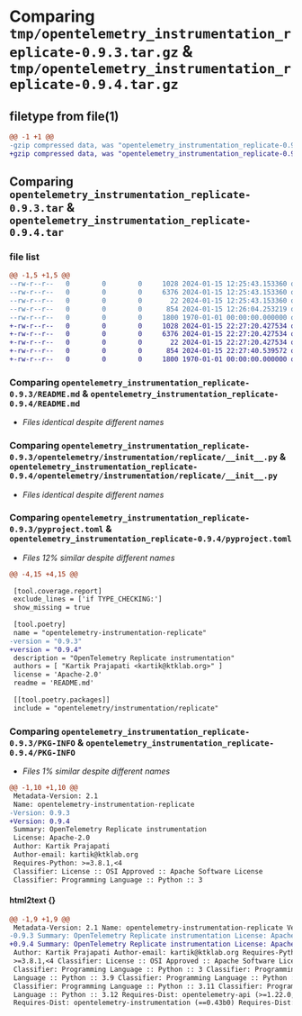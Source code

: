 # Comparing `tmp/opentelemetry_instrumentation_replicate-0.9.3.tar.gz` & `tmp/opentelemetry_instrumentation_replicate-0.9.4.tar.gz`

## filetype from file(1)

```diff
@@ -1 +1 @@
-gzip compressed data, was "opentelemetry_instrumentation_replicate-0.9.3.tar", max compression
+gzip compressed data, was "opentelemetry_instrumentation_replicate-0.9.4.tar", max compression
```

## Comparing `opentelemetry_instrumentation_replicate-0.9.3.tar` & `opentelemetry_instrumentation_replicate-0.9.4.tar`

### file list

```diff
@@ -1,5 +1,5 @@
--rw-r--r--   0        0        0     1028 2024-01-15 12:25:43.153360 opentelemetry_instrumentation_replicate-0.9.3/README.md
--rw-r--r--   0        0        0     6376 2024-01-15 12:25:43.153360 opentelemetry_instrumentation_replicate-0.9.3/opentelemetry/instrumentation/replicate/__init__.py
--rw-r--r--   0        0        0       22 2024-01-15 12:25:43.153360 opentelemetry_instrumentation_replicate-0.9.3/opentelemetry/instrumentation/replicate/version.py
--rw-r--r--   0        0        0      854 2024-01-15 12:26:04.253219 opentelemetry_instrumentation_replicate-0.9.3/pyproject.toml
--rw-r--r--   0        0        0     1800 1970-01-01 00:00:00.000000 opentelemetry_instrumentation_replicate-0.9.3/PKG-INFO
+-rw-r--r--   0        0        0     1028 2024-01-15 22:27:20.427534 opentelemetry_instrumentation_replicate-0.9.4/README.md
+-rw-r--r--   0        0        0     6376 2024-01-15 22:27:20.427534 opentelemetry_instrumentation_replicate-0.9.4/opentelemetry/instrumentation/replicate/__init__.py
+-rw-r--r--   0        0        0       22 2024-01-15 22:27:20.427534 opentelemetry_instrumentation_replicate-0.9.4/opentelemetry/instrumentation/replicate/version.py
+-rw-r--r--   0        0        0      854 2024-01-15 22:27:40.539572 opentelemetry_instrumentation_replicate-0.9.4/pyproject.toml
+-rw-r--r--   0        0        0     1800 1970-01-01 00:00:00.000000 opentelemetry_instrumentation_replicate-0.9.4/PKG-INFO
```

### Comparing `opentelemetry_instrumentation_replicate-0.9.3/README.md` & `opentelemetry_instrumentation_replicate-0.9.4/README.md`

 * *Files identical despite different names*

### Comparing `opentelemetry_instrumentation_replicate-0.9.3/opentelemetry/instrumentation/replicate/__init__.py` & `opentelemetry_instrumentation_replicate-0.9.4/opentelemetry/instrumentation/replicate/__init__.py`

 * *Files identical despite different names*

### Comparing `opentelemetry_instrumentation_replicate-0.9.3/pyproject.toml` & `opentelemetry_instrumentation_replicate-0.9.4/pyproject.toml`

 * *Files 12% similar despite different names*

```diff
@@ -4,15 +4,15 @@
 
 [tool.coverage.report]
 exclude_lines = ['if TYPE_CHECKING:']
 show_missing = true
 
 [tool.poetry]
 name = "opentelemetry-instrumentation-replicate"
-version = "0.9.3"
+version = "0.9.4"
 description = "OpenTelemetry Replicate instrumentation"
 authors = [ "Kartik Prajapati <kartik@ktklab.org>" ]
 license = 'Apache-2.0'
 readme = 'README.md'
 
 [[tool.poetry.packages]]
 include = "opentelemetry/instrumentation/replicate"
```

### Comparing `opentelemetry_instrumentation_replicate-0.9.3/PKG-INFO` & `opentelemetry_instrumentation_replicate-0.9.4/PKG-INFO`

 * *Files 1% similar despite different names*

```diff
@@ -1,10 +1,10 @@
 Metadata-Version: 2.1
 Name: opentelemetry-instrumentation-replicate
-Version: 0.9.3
+Version: 0.9.4
 Summary: OpenTelemetry Replicate instrumentation
 License: Apache-2.0
 Author: Kartik Prajapati
 Author-email: kartik@ktklab.org
 Requires-Python: >=3.8.1,<4
 Classifier: License :: OSI Approved :: Apache Software License
 Classifier: Programming Language :: Python :: 3
```

#### html2text {}

```diff
@@ -1,9 +1,9 @@
 Metadata-Version: 2.1 Name: opentelemetry-instrumentation-replicate Version:
-0.9.3 Summary: OpenTelemetry Replicate instrumentation License: Apache-2.0
+0.9.4 Summary: OpenTelemetry Replicate instrumentation License: Apache-2.0
 Author: Kartik Prajapati Author-email: kartik@ktklab.org Requires-Python:
 >=3.8.1,<4 Classifier: License :: OSI Approved :: Apache Software License
 Classifier: Programming Language :: Python :: 3 Classifier: Programming
 Language :: Python :: 3.9 Classifier: Programming Language :: Python :: 3.10
 Classifier: Programming Language :: Python :: 3.11 Classifier: Programming
 Language :: Python :: 3.12 Requires-Dist: opentelemetry-api (>=1.22.0,<2.0.0)
 Requires-Dist: opentelemetry-instrumentation (==0.43b0) Requires-Dist:
```

